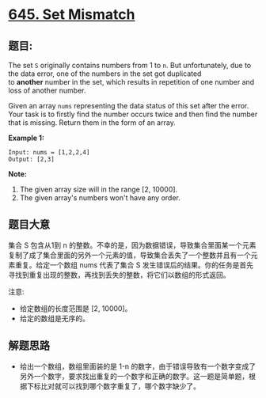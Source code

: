 # [645. Set Mismatch](https://leetcode.com/problems/set-mismatch/)


## 题目:

The set `S` originally contains numbers from 1 to `n`. But unfortunately, due to the data error, one of the numbers in the set got duplicated to **another** number in the set, which results in repetition of one number and loss of another number.

Given an array `nums` representing the data status of this set after the error. Your task is to firstly find the number occurs twice and then find the number that is missing. Return them in the form of an array.

**Example 1:**

    Input: nums = [1,2,2,4]
    Output: [2,3]

**Note:**

1. The given array size will in the range [2, 10000].
2. The given array's numbers won't have any order.


## 题目大意


集合 S 包含从1到 n 的整数。不幸的是，因为数据错误，导致集合里面某一个元素复制了成了集合里面的另外一个元素的值，导致集合丢失了一个整数并且有一个元素重复。给定一个数组 nums 代表了集合 S 发生错误后的结果。你的任务是首先寻找到重复出现的整数，再找到丢失的整数，将它们以数组的形式返回。

注意:  

- 给定数组的长度范围是 [2, 10000]。
- 给定的数组是无序的。


## 解题思路


- 给出一个数组，数组里面装的是 1-n 的数字，由于错误导致有一个数字变成了另外一个数字，要求找出重复的一个数字和正确的数字。这一题是简单题，根据下标比对就可以找到哪个数字重复了，哪个数字缺少了。
